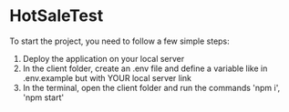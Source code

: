 # HotSaleTest

To start the project, you need to follow a few simple steps:

1. Deploy the application on your local server
2. In the client folder, create an .env file and define a variable like in .env.example but with YOUR local server link
3. In the terminal, open the client folder and run the commands 'npm i', 'npm start'
